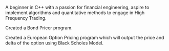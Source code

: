 A beginner in C++ with a passion for financial engineering, aspire to implement algorithms and quantitative methods to engage in High Frequency Trading. 

Created a Bond Pricer program.


Created a European Option Pricing program which will output the price and delta of the option using Black Scholes Model.
